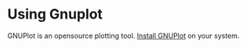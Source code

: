 Using Gnuplot
=============

GNUPlot is an opensource plotting tool. [Install GNUPlot](https://google.com/search?q=install+gnuplot) on your system.



